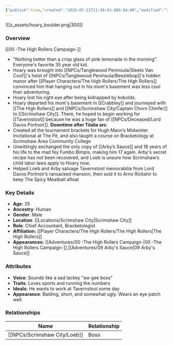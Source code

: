 ```yaml
---
{"publish":true,"created":"2025-07-21T11:30:43.000-04:00","modified":"2025-09-05T08:20:28.215-04:00","published":"2025-09-05T08:20:28.215-04:00","cssclasses":"","Age":"35","Ancestry":["Human"],"Gender":"Male","Location":["[[Locations/Scrimshaw City]]"],"Role":["Chief Accountant, Bracketologist"],"Affiliation":["[[Player Characters/The High Rollers/The High Rollers]]"],"Appearances":["[[Adventures/00 -The High Rollers Campaign-]]","[[09 Arby's Sauce|09 Arby's Sauce]]"]}
---
```



![[z_assets/hoary_boulder.png|300]]

### Overview
[[00 -The High Rollers Campaign-]]
- "Nothing better than a crisp glass of pink lemonade in the morning". Everyone's favorite 35 year old kid.
- Hoary was brought into [[NPCs/Tanglewood Peninsula/Sleeto Van Coof]]'s heist of [[NPCs/Tanglewood Peninsula/Beezlebop]]'s hidden manor after [[Player Characters/The High Rollers/The High Rollers]] convinced him that hanging out in his mom's basement was less cool than adventuring.
- Hoary lost his right eye after being kidnapped by kobolds.
- Hoary departed his mom's basement in [[Crabbley]] and journeyed with [[The High Rollers]] and [[NPCs/Scrimshaw City/Captain Chorn Chinfer]] to [[Scrimshaw City]]. There, he hoped to begin working for [[Tavernstool]] because he was a huge fan of [[NPCs/Deceased/Lord Davos Portnoir]].
**Downtime after Tiialia arc**:
- Created all the tournament brackets for Hugh Mann’s Midwinter Invitational at The Pit, and also taught a course on Bracketology at Scrimshaw Area Community College
- Unwittingly exchanged the only copy of [[Arby’s Sauce]] and 18 years of his life to the mad fey Fumbo Bimpis, making him 17 again. Arby's secret recipe has not been recovered, and Loeb is unsure how Scrimshaw’s child labor laws apply to Hoary now.
- Helped Loeb and Arby salvage Tavernstool memorabilia from Lord Davos Portnoir’s ransacked mansion, then sold it to Arno Rickshir to keep The Spicy Meatball afloat

### Key Details
- **Age**: 35
- **Ancestry**: Human
- **Gender**: Male
- **Location**: [[Locations/Scrimshaw City\|Scrimshaw City]]
- **Role**: Chief Accountant, Bracketologist
- **Affiliation:** [[Player Characters/The High Rollers/The High Rollers\|The High Rollers]]
- **Appearances:** [[Adventures/00 -The High Rollers Campaign-\|00 -The High Rollers Campaign-]],[[Adventures/09 Arby's Sauce\|09 Arby's Sauce]]

### Attributes
- **Voice**: Sounds like a sad lackey "aw gee boss"
- **Traits**: Loves sports and running the numbers
- **Ideals:** He wants to work at Tavernstool some day
- **Appearance**: Balding, short, and somewhat ugly. Wears an eye patch well.

### Relationships

| Name     | Relationship |
| -------- | ------------ |
| [[NPCs/Scrimshaw City/Loeb]] | Boss         |
